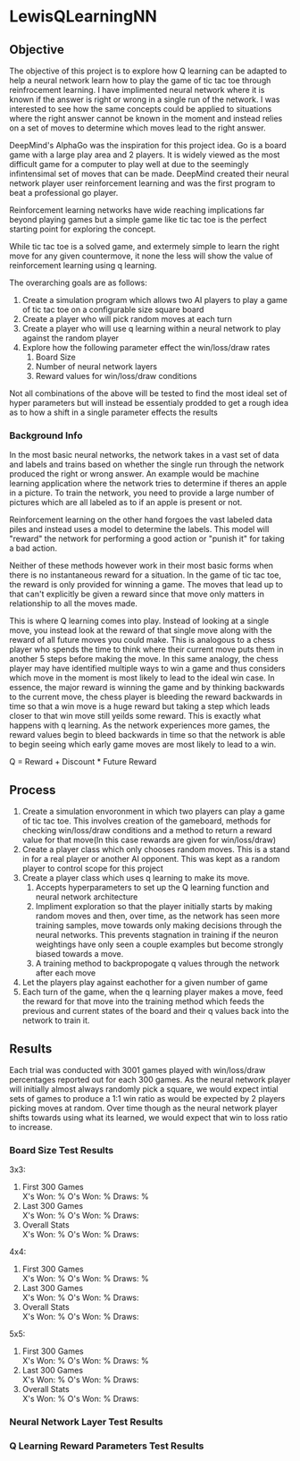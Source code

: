 # LewisQLearningNN

<h2>Objective</h2>
The objective of this project is to explore how Q learning can be adapted to help a neural network learn how to play the game of tic tac toe through reinfrocement learning. I have implimented neural network where it is known if the answer is right or wrong in a single run of the network. I was interested to see how the same concepts could be applied to situations where the right answer cannot be known in the moment and instead relies on a set of moves to determine which moves lead to the right answer. 

DeepMind's AlphaGo was the inspiration for this project idea. Go is a board game with a large play area and 2 players. It is widely viewed as the most difficult game for a computer to play well at due to the seemingly infintensimal set of moves that can be made. DeepMind created their neural network player user reinforcement learning and was the first program to beat a professional go player.

Reinforcement learning networks have wide reaching implications far beyond playing games but a simple game like tic tac toe is the perfect starting point for exploring the concept.

While tic tac toe is a solved game, and extermely simple to learn the right move for any given countermove, it none the less will show the value of reinforcement learning using q learning.

The overarching goals are as follows:
<ol>
  <li> Create a simulation program which allows two AI players to play a game of tic tac toe on a configurable size square board</li>
  <li>Create a player who will pick random moves at each turn</li>
  <li>Create a player who will use q learning within a neural network to play against the random player</li>
  <li>Explore how the following parameter effect the win/loss/draw rates
    <ol>
      <li>Board Size</li>
      <li>Number of neural network layers</li>
      <li>Reward values for win/loss/draw conditions</li>
     </ol>
  </li>
  </ol>
  Not all combinations of the above will be tested to find the most ideal set of hyper parameters but will instead be essentialy prodded to get a rough idea as to how a shift in a single parameter effects the results

<h3>Background Info</h3>
In the most basic neural networks, the network takes in a vast set of data and labels and trains based on whether the single run through the network produced the right or wrong answer. An example would be machine learning application where the network tries to determine if theres an apple in a picture. To train the network, you need to provide a large number of pictures which are all labeled as to if an apple is present or not.

Reinforcement learning on the other hand forgoes the vast labeled data piles and instead uses a model to determine the labels. This model will "reward" the network for performing a good action or "punish it" for taking a bad action. 

Neither of these methods however work in their most basic forms when there is no instantaneous reward for a situation. In the game of tic tac toe, the reward is only provided for winning a game. The moves that lead up to that can't explicitly be given a reward since that move only matters in relationship to all the moves made.

This is where Q learning comes into play. Instead of looking at a single move, you instead look at the reward of that single move along with the reward of all future moves you could make. This is analogous to a chess player who spends the time to think where their current move puts them  in another 5 steps before making the move. In this same analogy, the chess player may have identified multiple ways to win a game and thus considers which move in the moment is most likely to lead to the ideal win case. In essence, the major reward is winning the game and by thinking backwards to the current move, the chess player is bleeding the reward backwards in time so that a win move is a huge reward but taking a step which leads closer to that win move still yeilds some reward. This is exactly what happens with q learning. As the network experiences more games, the reward values begin to bleed backwards in time so that the network is able to begin seeing which early game moves are most likely to lead to a win.


Q = Reward + Discount * Future Reward

<h2>Process</h2>
<ol>
<li>Create a simulation envoronment in which two players can play a game of tic tac toe. This involves creation of the gameboard, methods for checking win/loss/draw conditions and a method to return a reward value for that move(In this case rewards are given for win/loss/draw)</li>
<li>Create a player class which only chooses random moves. This is a stand in for a real player or another AI opponent. This was kept as a random player to control scope for this project</li>
<li>Create a player class which uses q learning to make its move.
  <ol>
    <li>Accepts hyperparameters to set up the Q learning function and neural network architecture</li>
    <li>Impliment exploration so that the player initially starts by making random moves and then, over time, as the network has seen           more training samples, move towards only making decisions through the neural networks. This prevents stagnation in training if            the neuron weightings have only seen a couple examples but become strongly biased towards a move.</li>
    <li>A training method to backpropogate q values through the network after each move</li>
  </ol>
  </li>
<li>Let the players play against eachother for a given number of game</li>
<li>Each turn of the game, when the q learning player makes a move, feed the reward for that move into the training method which feeds the previous and current states of the board and their q values back into the network to train it.</li>
</ol>

<h2>Results</h2>
Each trial was conducted with 3001 games played with win/loss/draw percentages reported out for each 300 games. As the neural network player will initially almost always randomly pick a square, we would expect intial sets of games to produce a 1:1 win ratio as would be expected by 2 players picking moves at random. Over time though as the neural network player shifts towards using what its learned, we would expect that win to loss ratio to increase.

<h3>Board Size Test Results</h3>
3x3:
<ol>
  <li>First 300 Games</li>
  X's Won: %   O's Won: %  Draws: %
  <li>Last 300 Games</li>
  X's Won: %   O's Won: %  Draws: 
  <li>Overall Stats</li>  
  X's Won: %   O's Won: %  Draws: 
</ol>
4x4:
<ol>
  <li>First 300 Games</li>
  X's Won: %   O's Won: %  Draws: %
  <li>Last 300 Games</li>
  X's Won: %   O's Won: %  Draws: 
  <li>Overall Stats</li>  
  X's Won: %   O's Won: %  Draws: 
</ol>
5x5:
<ol>
  <li>First 300 Games</li>
  X's Won: %   O's Won: %  Draws: %
  <li>Last 300 Games</li>
  X's Won: %   O's Won: %  Draws: 
  <li>Overall Stats</li>  
  X's Won: %   O's Won: %  Draws: 
</ol>

<h3>Neural Network Layer Test Results</h3>

<h3>Q Learning Reward Parameters  Test Results</h3>



